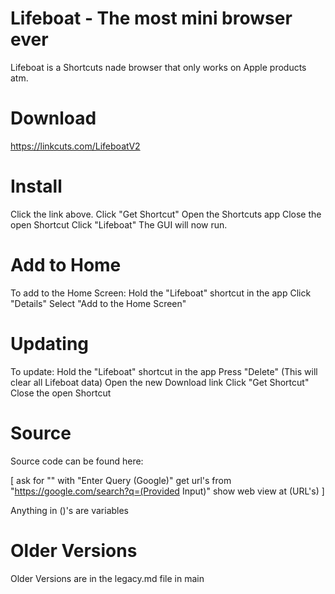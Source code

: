 # Lifeboat - The most mini browser ever  

Lifeboat is a Shortcuts nade browser that only works on Apple products atm.

# Download
https://linkcuts.com/LifeboatV2






# Install
Click the link above.
Click "Get Shortcut"
Open the Shortcuts app 
Close the open Shortcut
Click "Lifeboat"
The GUI will now run.

# Add to Home
To add to the Home Screen:
Hold the "Lifeboat" shortcut in the app
Click "Details"
Select "Add to the Home Screen"

# Updating
To update:
Hold the "Lifeboat" shortcut in the app
Press "Delete"
(This will clear all Lifeboat data)
Open the new Download link
Click "Get Shortcut"
Close the open Shortcut

# Source
Source code can be found here:

[ ask for "" with "Enter Query (Google)"
 get url's from "https://google.com/search?q=(Provided Input)"
show web view at (URL's) ]

Anything in ()'s are variables

# Older Versions
Older Versions are in the legacy.md file in main
